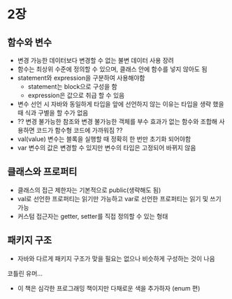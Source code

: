 # 2장

## 함수와 변수

- 변경 가능한 데이터보다 변경할 수 없는 불변 데이터 사용 장려
- 함수는 최상위 수준에 정의할 수 있으며, 클래스 안에 함수를 넣지 않아도 됨
- statement와 expression을 구분하여 사용해야함
    - statement는 block으로 구성을 함
    - expression은 값으로 취급 할 수 있음
- 변수 선언 시 자바와 동일하게 타입을 앞에 선언하지 않는 이유는 타입을 생략 했을 때 식과 구별을 할 수가 없음
- ?? 변경 불가능한 참조와 변경 불가능한 객체를 부수 효과가 없는 함수와 조합해 사용하면 코드가 함수형 코드에 가까워짐 ??
- val(value) 변수는 블록을 실행할 때 정확히 한 번만 초기화 되어야함
- var 변수의 값은 변경할 수 있지만 변수의 타입은 고정되어 바뀌지 않음

## 클래스와 프로퍼티

- 클래스의 접근 제한자는 기본적으로 public(생략해도 됨)
- val로 선언한 프로퍼티는 읽기만 가능하고 var로 선언한 프로퍼티는 읽기 및 쓰기 가능
- 커스텀 접근자는 getter, setter를 직접 정의할 수 있는 형태

## 패키지 구조

- 자바와 다르게 패키지 구조가 맞을 필요는 없으나 비슷하게 구성하는 것이 나음

코틀린 유머...

- 이 책은 심각한 프로그래밍 책이지만 다채로운 색을 추가하자 (enum 편)